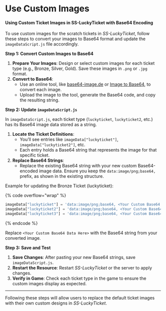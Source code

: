 # Use Custom Images

#### Using Custom Ticket Images in SS-LuckyTicket with Base64 Encoding

To use custom images for the scratch tickets in _SS-LuckyTicket_, follow these steps to convert your images to Base64 format and update the `imageDataScript.js` file accordingly.

**Step 1: Convert Custom Images to Base64**

1. **Prepare Your Images**: Design or select custom images for each ticket type (e.g., Bronze, Silver, Gold). Save these images in `.png` or `.jpg` format.
2. **Convert to Base64**:
   * Use an online tool, like [base64-image.de](https://www.base64-image.de/) or [Image to Base64](https://www.base64encode.org/), to convert each image.
   * Upload the image to the tool, generate the Base64 code, and copy the resulting string.

**Step 2: Update `imageDataScript.js`**

In `imageDataScript.js`, each ticket type (`luckyticket`, `luckyticket2`, etc.) has its Base64 image data stored as a string.

1. **Locate the Ticket Definitions**:
   * You’ll see entries like `imageData["luckyticket"]`, `imageData["luckyticket2"]`, etc.
   * Each entry holds a Base64 string that represents the image for that specific ticket.
2. **Replace Base64 Strings**:
   * Replace the existing Base64 string with your new custom Base64-encoded image data. Ensure you keep the `data:image/png;base64,` prefix, as shown in the existing structure.

Example for updating the Bronze Ticket (luckyticket):

{% code overflow="wrap" %}
```javascript
imageData["luckyticket"] = 'data:image/png;base64, <Your Custom Base64 Data Here>';
imageData["luckyticket2"] = 'data:image/png;base64, <Your Custom Base64 Data Here>';
imageData["luckyticket3"] = 'data:image/png;base64, <Your Custom Base64 Data Here>';
```
{% endcode %}

Replace `<Your Custom Base64 Data Here>` with the Base64 string from your converted image.

**Step 3: Save and Test**

1. **Save Changes**: After pasting your new Base64 strings, save `imageDataScript.js`.
2. **Restart the Resource**: Restart _SS-LuckyTicket_ or the server to apply changes.
3. **Verify in Game**: Check each ticket type in the game to ensure the custom images display as expected.

***

Following these steps will allow users to replace the default ticket images with their own custom designs in _SS-LuckyTicket_.
